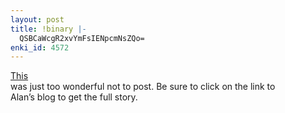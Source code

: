 ```yaml
---
layout: post
title: !binary |-
  QSBCaWcgR2xvYmFsIENpcmNsZQo=
enki_id: 4572
---
```


<a
href="http://paulwilson.blogspot.com/2006/09/making-hang-or-maybe-not.html">This</a>  
was just too wonderful not to post. Be sure to click on the link to  
Alan’s blog to get the full story.
